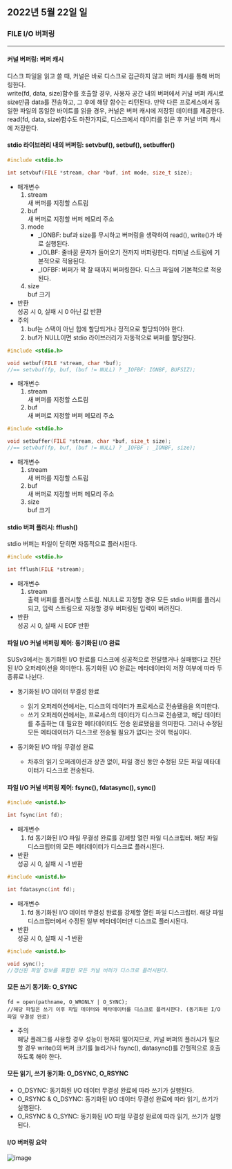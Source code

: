 ## 2022년 5월 22일 일

### FILE I/O 버퍼링
- - -
#### 커널 버퍼링: 버퍼 캐시
디스크 파일을 읽고 쓸 때, 커널은 바로 디스크로 접근하지 않고 버퍼 캐시를 통해 버퍼링한다.  
write(fd, data, size)함수를 호출할 경우, 사용자 공간 내의 버퍼에서 커널 버퍼 캐시로 size만큼 data를 전송하고, 그 후에 해당 함수는 리턴된다. 만약 다른 프로세스에서 동일한 파일의 동일한 바이트를 읽을 경우, 커널은 버퍼 캐시에 저장된 데이터를 제공한다.  
read(fd, data, size)함수도 마찬가지로, 디스크에서 데이터를 읽은 후 커널 버퍼 캐시에 저장한다.  

#### stdio 라이브러리 내의 버퍼링: setvbuf(), setbuf(), setbuffer()
```C
#include <stdio.h>

int setvbuf(FILE *stream, char *buf, int mode, size_t size);
```
* 매개변수
  1. stream  
     새 버퍼를 지정할 스트림
  2. buf  
     새 버퍼로 지정할 버퍼 메모리 주소
  3. mode
     + _IONBF: buf과 size를 무시하고 버퍼링을 생략하여 read(), write()가 바로 실행된다.
     + _IOLBF: 줄바꿈 문자가 들어오기 전까지 버퍼링한다. 터미널 스트림에 기본적으로 적용된다.
     + _IOFBF: 버퍼가 꽉 찰 때까지 버퍼링한다. 디스크 파일에 기본적으로 적용된다.
  4. size  
     buf 크기
* 반환  
  성공 시 0, 실패 시 0 아닌 값 반환
* 주의  
  1. buf는 스택이 아닌 힙에 할당되거나 정적으로 할당되어야 한다.
  2. buf가 NULL이면 stdio 라이브러리가 자동적으로 버퍼를 할당한다.
```C
#include <stdio.h>

void setbuf(FILE *stream, char *buf);
//== setvbuf(fp, buf, (buf != NULL) ? _IOFBF: IONBF, BUFSIZ);
```
* 매개변수
  1. stream  
     새 버퍼를 지정할 스트림
  2. buf  
     새 버퍼로 지정할 버퍼 메모리 주소
```C
#include <stdio.h>

void setbuffer(FILE *stream, char *buf, size_t size);
//== setvbuf(fp, buf, (buf != NULL) ? _IOFBF : _IONBF, size);
```
* 매개변수
  1. stream  
     새 버퍼를 지정할 스트림
  2. buf  
     새 버퍼로 지정할 버퍼 메모리 주소
  3. size  
     buf 크기
     
#### stdio 버퍼 플러시: fflush()
stdio 버퍼는 파일이 닫히면 자동적으로 플러시된다.
```C
#include <stdio.h>

int fflush(FILE *stream);
```
* 매개변수
  1. stream  
     출력 버퍼를 플러시할 스트림. NULL로 지정할 경우 모든 stdio 버퍼를 플러시되고, 입력 스트림으로 지정할 경우 버퍼링된 입력이 버려진다.
* 반환  
  성공 시 0, 실패 시 EOF 반환

#### 파일 I/O 커널 버퍼링 제어: 동기화된 I/O 완료
SUSv3에서는 동기화된 I/O 완료를 디스크에 성공적으로 전달했거나 실패했다고 진단된 I/O 오퍼레이션을 의미한다. 동기화된 I/O 완료는 메타데이터의 저장 여부에 따라 두 종류로 나뉜다.
* 동기화된 I/O 데이터 무결성 완료
  + 읽기 오퍼레이션에서는, 디스크의 데이터가 프로세스로 전송됐음을 의미한다.
  + 쓰기 오퍼레이션에서는, 프로세스의 데이터가 디스크로 전송됐고, 해당 데이터를 추출하는 데 필요한 메타데이터도 전송 왼료됐음을 의미한다. 그러나 수정된 모든 메타데이터가 디스크로 전송될 필요가 없다는 것이 핵심이다.

* 동기화된 I/O 파일 무결성 완료
  + 차후의 읽기 오퍼레이션과 상관 없이, 파일 갱신 동안 수정된 모든 파일 메타데이터가 디스크로 전송된다.

#### 파일 I/O 커널 버퍼링 제어: fsync(), fdatasync(), sync()
```C
#include <unistd.h>

int fsync(int fd);
```
* 매개변수
  1. fd
     동기화된 I/O 파일 무결성 완료를 강제할 열린 파일 디스크립터. 해당 파일 디스크립터의 모든 메타데이터가 디스크로 플러시된다.
* 반환  
  성공 시 0, 실패 시 -1 반환
```C
#include <unistd.h>

int fdatasync(int fd);
```
* 매개변수
  1. fd
     동기화된 I/O 데이터 무결성 완료를 강제할 열린 파일 디스크립터. 해당 파일 디스크립터에서 수정된 일부 메타데이터만 디스크로 플러시된다.
* 반환  
  성공 시 0, 실패 시 -1 반환
```C
#include <unistd.h>

void sync();
//갱신된 파일 정보를 포함한 모든 커널 버퍼가 디스크로 플러시된다.
```

#### 모든 쓰기 동기화: O_SYNC
```
fd = open(pathname, O_WRONLY | O_SYNC);
//해당 파일은 쓰기 이후 파일 데이터와 메타데이터를 디스크로 플러시한다. (동기화된 I/O 파일 무결성 완료)
```
* 주의  
  해당 플래그를 사용할 경우 성능이 현저히 떨어지므로, 커널 버퍼의 플러시가 필요할 경우 write()의 버퍼 크기를 늘리거나 fsync(), datasync()를 간헐적으로 호출하도록 해야 한다.
  
#### 모든 읽기, 쓰기 동기화: O_DSYNC, O_RSYNC
* O_DSYNC: 동기화된 I/O 데이터 무결성 완료에 따라 쓰기가 실행된다.
* O_RSYNC & O_DSYNC: 동기화된 I/O 데이터 무결성 완료에 따라 읽기, 쓰기가 실행된다.
* O_RSYNC & O_SYNC: 동기화된 I/O 파일 무결성 완료에 따라 읽기, 쓰기가 실행된다.

#### I/O 버퍼링 요약
![image](https://user-images.githubusercontent.com/55453184/169743744-c3522f02-baf0-402e-8e5f-0d3b1f96237f.png)

